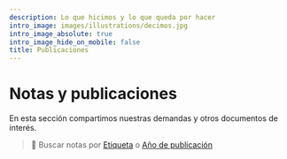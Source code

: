 ```yaml
---
description: Lo que hicimos y lo que queda por hacer
intro_image: images/illustrations/decimos.jpg
intro_image_absolute: true
intro_image_hide_on_mobile: false
title: Publicaciones
---
```


# Notas y publicaciones

En esta sección compartimos nuestras demandas y otros documentos de interés.


> :mag_right: Buscar notas por [Etiqueta](../tags/) o [Año de publicación](../years/)

